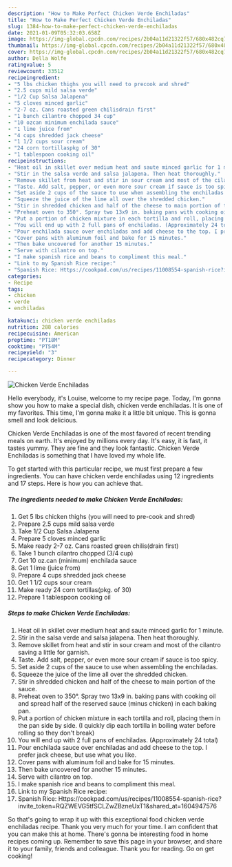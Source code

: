 ```yaml
---
description: "How to Make Perfect Chicken Verde Enchiladas"
title: "How to Make Perfect Chicken Verde Enchiladas"
slug: 1384-how-to-make-perfect-chicken-verde-enchiladas
date: 2021-01-09T05:32:03.658Z
image: https://img-global.cpcdn.com/recipes/2b04a11d21322f57/680x482cq70/chicken-verde-enchiladas-recipe-main-photo.jpg
thumbnail: https://img-global.cpcdn.com/recipes/2b04a11d21322f57/680x482cq70/chicken-verde-enchiladas-recipe-main-photo.jpg
cover: https://img-global.cpcdn.com/recipes/2b04a11d21322f57/680x482cq70/chicken-verde-enchiladas-recipe-main-photo.jpg
author: Della Wolfe
ratingvalue: 5
reviewcount: 33512
recipeingredient:
- "5 lbs chicken thighs you will need to precook and shred"
- "2.5 cups mild salsa verde"
- "1/2 Cup Salsa Jalapena"
- "5 cloves minced garlic"
- "2-7 oz. Cans roasted green chilisdrain first"
- "1 bunch cilantro chopped 34 cup"
- "10 ozcan minimum enchilada sauce"
- "1 lime juice from"
- "4 cups shredded jack cheese"
- "1 1/2 cups sour cream"
- "24 corn tortillaspkg of 30"
- "1 tablespoon cooking oil"
recipeinstructions:
- "Heat oil in skillet over medium heat and saute minced garlic for 1 minute."
- "Stir in the salsa verde and salsa jalapena. Then heat thoroughly."
- "Remove skillet from heat and stir in sour cream and most of the cilantro saving a little for garnish."
- "Taste. Add salt, pepper, or even more sour cream if sauce is too spicy."
- "Set aside 2 cups of the sauce to use when assembling the enchiladas."
- "Squeeze the juice of the lime all over the shredded chicken."
- "Stir in shredded chicken and half of the cheese to main portion of the sauce."
- "Preheat oven to 350°. Spray two 13x9 in. baking pans with cooking oil and spread half of the reserved sauce (minus chicken) in each baking pan."
- "Put a portion of chicken mixture in each tortilla and roll, placing them in the pan side by side. (I quickly dip each tortilla in boiling water before rolling so they don&#39;t break)"
- "You will end up with 2 full pans of enchiladas. (Approximately 24 total)"
- "Pour enchilada sauce over enchiladas and add cheese to the top. I prefer jack cheese, but use what you like."
- "Cover pans with aluminum foil and bake for 15 minutes."
- "Then bake uncovered for another 15 minutes."
- "Serve with cilantro on top."
- "I make spanish rice and beans to compliment this meal."
- "Link to my Spanish Rice recipe:"
- "Spanish Rice: Https://cookpad.com/us/recipes/11008554-spanish-rice?invite_token=RQZWEVG5tfSCLZwZBzneUxT1&amp;shared_at=1604947576"
categories:
- Recipe
tags:
- chicken
- verde
- enchiladas

katakunci: chicken verde enchiladas 
nutrition: 288 calories
recipecuisine: American
preptime: "PT18M"
cooktime: "PT54M"
recipeyield: "3"
recipecategory: Dinner

---
```



![Chicken Verde Enchiladas](https://img-global.cpcdn.com/recipes/2b04a11d21322f57/680x482cq70/chicken-verde-enchiladas-recipe-main-photo.jpg)

Hello everybody, it's Louise, welcome to my recipe page. Today, I'm gonna show you how to make a special dish, chicken verde enchiladas. It is one of my favorites. This time, I'm gonna make it a little bit unique. This is gonna smell and look delicious.

Chicken Verde Enchiladas is one of the most favored of recent trending meals on earth. It's enjoyed by millions every day. It's easy, it is fast, it tastes yummy. They are fine and they look fantastic. Chicken Verde Enchiladas is something that I have loved my whole life.




To get started with this particular recipe, we must first prepare a few ingredients. You can have chicken verde enchiladas using 12 ingredients and 17 steps. Here is how you can achieve that.

<!--inarticleads1-->

##### The ingredients needed to make Chicken Verde Enchiladas:

1. Get 5 lbs chicken thighs (you will need to pre-cook and shred)
1. Prepare 2.5 cups mild salsa verde
1. Take 1/2 Cup Salsa Jalapena
1. Prepare 5 cloves minced garlic
1. Make ready 2-7 oz. Cans roasted green chilis(drain first)
1. Take 1 bunch cilantro chopped (3/4 cup)
1. Get 10 oz.can (minimum) enchilada sauce
1. Get 1 lime (juice from)
1. Prepare 4 cups shredded jack cheese
1. Get 1 1/2 cups sour cream
1. Make ready 24 corn tortillas(pkg. of 30)
1. Prepare 1 tablespoon cooking oil




<!--inarticleads2-->

##### Steps to make Chicken Verde Enchiladas:

1. Heat oil in skillet over medium heat and saute minced garlic for 1 minute.
1. Stir in the salsa verde and salsa jalapena. Then heat thoroughly.
1. Remove skillet from heat and stir in sour cream and most of the cilantro saving a little for garnish.
1. Taste. Add salt, pepper, or even more sour cream if sauce is too spicy.
1. Set aside 2 cups of the sauce to use when assembling the enchiladas.
1. Squeeze the juice of the lime all over the shredded chicken.
1. Stir in shredded chicken and half of the cheese to main portion of the sauce.
1. Preheat oven to 350°. Spray two 13x9 in. baking pans with cooking oil and spread half of the reserved sauce (minus chicken) in each baking pan.
1. Put a portion of chicken mixture in each tortilla and roll, placing them in the pan side by side. (I quickly dip each tortilla in boiling water before rolling so they don&#39;t break)
1. You will end up with 2 full pans of enchiladas. (Approximately 24 total)
1. Pour enchilada sauce over enchiladas and add cheese to the top. I prefer jack cheese, but use what you like.
1. Cover pans with aluminum foil and bake for 15 minutes.
1. Then bake uncovered for another 15 minutes.
1. Serve with cilantro on top.
1. I make spanish rice and beans to compliment this meal.
1. Link to my Spanish Rice recipe:
1. Spanish Rice: Https://cookpad.com/us/recipes/11008554-spanish-rice?invite_token=RQZWEVG5tfSCLZwZBzneUxT1&amp;shared_at=1604947576




So that's going to wrap it up with this exceptional food chicken verde enchiladas recipe. Thank you very much for your time. I am confident that you can make this at home. There's gonna be interesting food in home recipes coming up. Remember to save this page in your browser, and share it to your family, friends and colleague. Thank you for reading. Go on get cooking!
